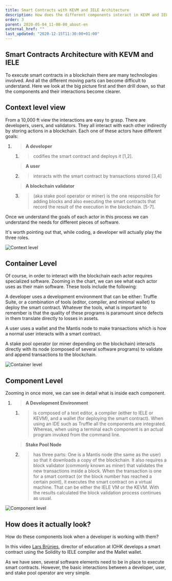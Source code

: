 ```yaml
---
title: Smart Contracts with KEVM and IELE Architecture
description: How does the different components interact in KEVM and IELE
order: 3
parent: 2020-05-04_11-00-00_about-en
external_href: ""
last_updated: "2020-12-15T11:30:00+01:00"
---
```


## Smart Contracts Architecture with KEVM and IELE

To execute smart contracts in a blockchain there are many technologies involved. And all the different moving parts can become difficult to understand. Here we look at the big picture first and then drill down, so that the components and their interactions become clearer.

## Context level view

From a 10,000 ft view the interactions are easy to grasp. There are developers, users, and validators. They all interact with each other indirectly by storing actions in a blockchain. Each one of these actors have different goals:

1.  > **A developer**

    1.  > codifies the smart contract and deploys it \[1,2\].

    > **A user**

    2.  > interacts with the smart contract by transactions stored \[3,4\]

    > **A blockchain validator**

    3.  > (aka stake pool operator or miner) is the one responsible for adding blocks and also executing the smart contracts that record the result of the execution in the blockchain. \[5-7\].

Once we understand the goals of each actor in this process we can understand the needs for different pieces of software.

It's worth pointing out that, while coding, a developer will actually play the three roles.

![Context level](https://ucarecdn.com/aca5fe3d-ec06-49e9-8692-540024c575ff/summary.svg)

## Container Level

Of course, in order to interact with the blockchain each actor requires specialized software. Zooming in the chart, we can see what each actor uses as their main software. These tools include the following:

A developer uses a development environment that can be either: Truffle Suite, or a combination of tools (editor, compiler, and minimal wallet) to deploy the smart contract. Whatever the tools, what is important to remember is that the quality of these programs is paramount since defects in them translate directly to losses in assets.

A user uses a wallet and the Mantis node to make transactions which is how a normal user interacts with a smart contract.

A stake pool operator (or miner depending on the blockchain) interacts directly with its node (composed of several software programs) to validate and append transactions to the blockchain.

![Container level](https://ucarecdn.com/96b7b345-150c-4065-8723-b53460f3cd94/container_level.svg)

## Component Level

Zooming in once more, we can see in detail what is inside each component.

1.  > **A Development Environment**

    1.  > is composed of a text editor, a compiler (either to IELE or KEVM), and a wallet (for deploying the smart contract). When using an IDE such as Truffle all the components are integrated. Whereas, when using a terminal each component is an actual program invoked from the command line.

    > **Stake Pool Node**

    2.  > has three parts: One is a Mantis node (the same as the user) so that it downloads a copy of the blockchain. It also requires a block validator (commonly known as miner) that validates the new transactions inside a block. When the transaction is one for a smart contract (or the block number has reached a certain point), it executes the smart contract on a virtual machine. That can be either the IELE VM or the KEVM. With the results calculated the block validation process continues as usual.

![Component level](https://ucarecdn.com/352f0c1a-0fb3-4e18-a9b7-7466dc8cd5d3/component_level.svg)

## How does it actually look?

How do these components look when a developer is working with them?

In this video [Lars Brünjes](mailto:lars.bruenjes@iohk.io), director of education at IOHK develops a smart contract using the Solidity to IELE compiler and the Mallet wallet.

<!-- embed youtube/Tp4Z0RbjSa8 -->

As we have seen, several software elements need to be in place to execute smart contracts. However, the basic interactions between a developer, user, and stake pool operator are very simple.
